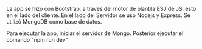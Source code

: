 La app se hizo con Bootstrap, a traves del motor de plantila ESJ de JS, esto en el lado del cliente. En el lado del Servidor se usó Nodejs y Express.
Se utilizó MongoDB como base de datos.



Para ejecutar la app, iniciar el servidor de Mongo. Posterior ejecutar el comando "npm run dev"